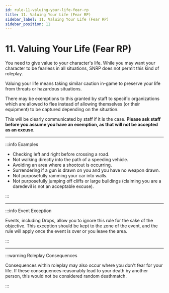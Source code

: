 ```yaml
---
id: rule-11-valuing-your-life-fear-rp
title: 11. Valuing Your Life (Fear RP)
sidebar_label: 11. Valuing Your Life (Fear RP)
sidebar_position: 11
---
```


# 11. Valuing Your Life (Fear RP)

You need to give value to your character's life. While you may want your character to be fearless in all situations, SNRP does not permit this kind of roleplay.

Valuing your life means taking similar caution in-game to preserve your life from threats or hazardous situations.

There may be exemptions to this granted by staff to specific organizations which are allowed to flee instead of allowing themselves (or their equipment) to be captured depending on the situation. 

This will be clearly communicated by staff if it is the case. **Please ask staff before you assume you have an exemption, as that will not be accepted as an excuse.**

---

:::info Examples

- Checking left and right before crossing a road.
- Not walking directly into the path of a speeding vehicle.
- Avoiding an area where a shootout is occurring.
- Surrendering if a gun is drawn on you and you have no weapon drawn.
- Not purposefully ramming your car into walls.
- Not purposefully jumping off cliffs or large buildings (claiming you are a daredevil is not an acceptable excuse).

:::

---

:::info Event Exception

Events, including Drops, allow you to ignore this rule for the sake of the objective. This exception should be kept to the zone of the event, and the rule will apply once the event is over or you leave the area.

:::

---

:::warning Roleplay Consequences

Consequences within roleplay may also occur where you don't fear for your life. If these consequences reasonably lead to your death by another person, this would not be considered random deathmatch.

:::

